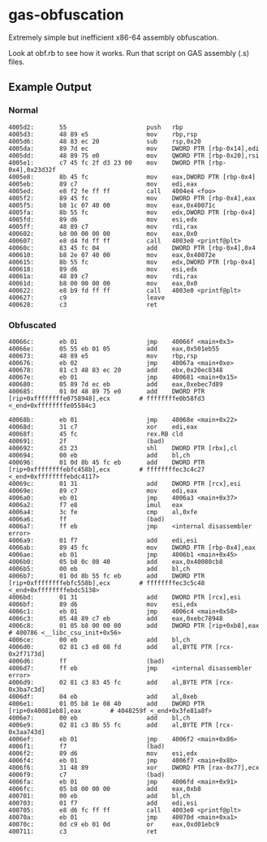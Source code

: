gas-obfuscation
===============

Extremely simple but inefficient x86-64 assembly obfuscation.

Look at obf.rb to see how it works. Run that script on GAS assembly (.s) files.

Example Output
----------------

### Normal

    4005d2:       55                      push   rbp
    4005d3:       48 89 e5                mov    rbp,rsp
    4005d6:       48 83 ec 20             sub    rsp,0x20
    4005da:       89 7d ec                mov    DWORD PTR [rbp-0x14],edi
    4005dd:       48 89 75 e0             mov    QWORD PTR [rbp-0x20],rsi
    4005e1:       c7 45 fc 2f d3 23 00    mov    DWORD PTR [rbp-0x4],0x23d32f
    4005e8:       8b 45 fc                mov    eax,DWORD PTR [rbp-0x4]
    4005eb:       89 c7                   mov    edi,eax
    4005ed:       e8 f2 fe ff ff          call   4004e4 <foo>
    4005f2:       89 45 fc                mov    DWORD PTR [rbp-0x4],eax
    4005f5:       b8 1c 07 40 00          mov    eax,0x40071c
    4005fa:       8b 55 fc                mov    edx,DWORD PTR [rbp-0x4]
    4005fd:       89 d6                   mov    esi,edx
    4005ff:       48 89 c7                mov    rdi,rax
    400602:       b8 00 00 00 00          mov    eax,0x0
    400607:       e8 d4 fd ff ff          call   4003e0 <printf@plt>
    40060c:       83 45 fc 04             add    DWORD PTR [rbp-0x4],0x4
    400610:       b8 2e 07 40 00          mov    eax,0x40072e
    400615:       8b 55 fc                mov    edx,DWORD PTR [rbp-0x4]
    400618:       89 d6                   mov    esi,edx
    40061a:       48 89 c7                mov    rdi,rax
    40061d:       b8 00 00 00 00          mov    eax,0x0
    400622:       e8 b9 fd ff ff          call   4003e0 <printf@plt>
    400627:       c9                      leave  
    400628:       c3                      ret 


### Obfuscated

    40066c:       eb 01                   jmp    40066f <main+0x3>
    40066e:       05 55 eb 01 05          add    eax,0x501eb55
    400673:       48 89 e5                mov    rbp,rsp
    400676:       eb 02                   jmp    40067a <main+0xe>
    400678:       81 c3 48 83 ec 20       add    ebx,0x20ec8348
    40067e:       eb 01                   jmp    400681 <main+0x15>
    400680:       05 89 7d ec eb          add    eax,0xebec7d89
    400685:       01 0d 48 89 75 e0       add    DWORD PTR [rip+0xffffffffe0758948],ecx        # ffffffffe0b58fd3 <_end+0xffffffffe05584c3
    
    40068b:       eb 01                   jmp    40068e <main+0x22>
    40068d:       31 c7                   xor    edi,eax
    40068f:       45 fc                   rex.RB cld    
    400691:       2f                      (bad)  
    400692:       d3 23                   shl    DWORD PTR [rbx],cl
    400694:       00 eb                   add    bl,ch
    400696:       01 0d 8b 45 fc eb       add    DWORD PTR [rip+0xffffffffebfc458b],ecx        # ffffffffec3c4c27 <_end+0xffffffffebdc4117>
    40069c:       01 31                   add    DWORD PTR [rcx],esi
    40069e:       89 c7                   mov    edi,eax
    4006a0:       eb 01                   jmp    4006a3 <main+0x37>
    4006a2:       f7 e8                   imul   eax
    4006a4:       3c fe                   cmp    al,0xfe
    4006a6:       ff                      (bad)  
    4006a7:       ff eb                   jmp    <internal disassembler error>
    4006a9:       01 f7                   add    edi,esi
    4006ab:       89 45 fc                mov    DWORD PTR [rbp-0x4],eax
    4006ae:       eb 01                   jmp    4006b1 <main+0x45>
    4006b0:       05 b8 0c 08 40          add    eax,0x40080cb8
    4006b5:       00 eb                   add    bl,ch
    4006b7:       01 0d 8b 55 fc eb       add    DWORD PTR [rip+0xffffffffebfc558b],ecx        # ffffffffec3c5c48 <_end+0xffffffffebdc5138>
    4006bd:       01 31                   add    DWORD PTR [rcx],esi
    4006bf:       89 d6                   mov    esi,edx
    4006c1:       eb 01                   jmp    4006c4 <main+0x58>
    4006c3:       05 48 89 c7 eb          add    eax,0xebc78948
    4006c8:       01 05 b8 00 00 00       add    DWORD PTR [rip+0xb8],eax        # 400786 <__libc_csu_init+0x56>
    4006ce:       00 eb                   add    bl,ch
    4006d0:       02 81 c3 e8 08 fd       add    al,BYTE PTR [rcx-0x2f7173d]
    4006d6:       ff                      (bad)  
    4006d7:       ff eb                   jmp    <internal disassembler error>
    4006d9:       02 81 c3 83 45 fc       add    al,BYTE PTR [rcx-0x3ba7c3d]
    4006df:       04 eb                   add    al,0xeb
    4006e1:       01 05 b8 1e 08 40       add    DWORD PTR [rip+0x40081eb8],eax        # 4048259f <_end+0x3fe81a8f>
    4006e7:       00 eb                   add    bl,ch
    4006e9:       02 81 c3 8b 55 fc       add    al,BYTE PTR [rcx-0x3aa743d]
    4006ef:       eb 01                   jmp    4006f2 <main+0x86>
    4006f1:       f7                      (bad)  
    4006f2:       89 d6                   mov    esi,edx
    4006f4:       eb 01                   jmp    4006f7 <main+0x8b>
    4006f6:       31 48 89                xor    DWORD PTR [rax-0x77],ecx
    4006f9:       c7                      (bad)  
    4006fa:       eb 01                   jmp    4006fd <main+0x91>
    4006fc:       05 b8 00 00 00          add    eax,0xb8
    400701:       00 eb                   add    bl,ch
    400703:       01 f7                   add    edi,esi
    400705:       e8 d6 fc ff ff          call   4003e0 <printf@plt>
    40070a:       eb 01                   jmp    40070d <main+0xa1>
    40070c:       0d c9 eb 01 0d          or     eax,0xd01ebc9
    400711:       c3                      ret    
